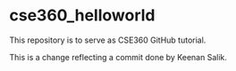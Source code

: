 # cse360_helloworld
This repository is to serve as CSE360 GitHub tutorial.

This is a change reflecting a commit done by Keenan Salik.
